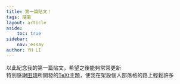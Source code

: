 ```yaml
---
title: 第一篇貼文！
tags: 隨筆
layout: article
aside:
    toc: true
sidebar:
    nav: essay
author: YH LI
---
```


以此紀念我的第一篇貼文，希望之後能夠常常更新\
特別感謝[田琦](https://kitian616.github.io/)所開發的[TeXt](https://kitian616.github.io/jekyll-TeXt-theme/)主題，使我在架設個人部落格的路上輕鬆許多
